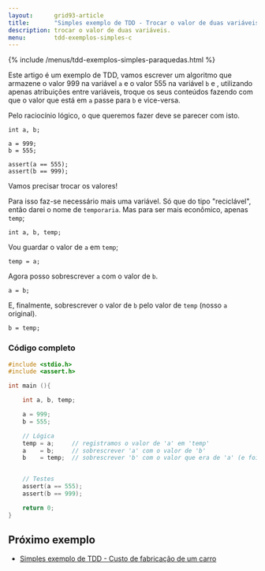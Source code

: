 ```yaml
---
layout:      grid93-article
title:       "Simples exemplo de TDD - Trocar o valor de duas variáveis"
description: trocar o valor de duas variáveis.
menu:        tdd-exemplos-simples-c
---
```


{% include /menus/tdd-exemplos-simples-paraquedas.html %}

Este artigo é um exemplo de TDD, vamos escrever um algoritmo que armazene o valor 999 na variável `a` e o valor 555 na
variável `b` e , utilizando apenas atribuições entre variáveis, troque os seus conteúdos fazendo com que o valor que 
está em `a` passe para `b` e vice-versa.

Pelo raciocínio lógico, o que queremos fazer deve se parecer com isto.

	int a, b;

	a = 999;
	b = 555;

	assert(a == 555);
	assert(b == 999);

Vamos precisar trocar os valores!

Para isso faz-se necessário mais uma variável. Só que do tipo "reciclável", então darei o nome de `temporaria`.
Mas para ser mais econômico, apenas `temp`;

	int a, b, temp;

Vou guardar o valor de `a` em `temp`;

	temp = a;

Agora posso sobrescrever `a` com o valor de `b`.

	a = b;

E, finalmente, sobrescrever o valor de `b` pelo valor de `temp` (nosso `a` original).

	b = temp;


### Código completo

```c
#include <stdio.h>
#include <assert.h>

int main (){

    int a, b, temp;

    a = 999;
    b = 555;

    // Lógica
    temp = a;	  // registramos o valor de 'a' em 'temp'
    a    = b;	  // sobrescrever 'a' com o valor de 'b'
    b    = temp;  // sobrescrever 'b' com o valor que era de 'a' (e foi registrado em 'temp')


    // Testes 
    assert(a == 555);
    assert(b == 999);

    return 0;
}
```



Próximo exemplo
---

- [Simples exemplo de TDD - Custo de fabricação de um carro](/tdd/exemplo-tdd-custo-carro/)

